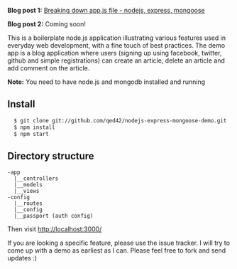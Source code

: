 **Blog post 1:** [Breaking down app.js file - nodejs, express, mongoose](http://madhums.tumblr.com/post/27521420404/breaking-down-app-js-file-nodejs-express-mongoose)

**Blog post 2:** Coming soon!

This is a boilerplate node.js application illustrating various features used in everyday
web development, with a fine touch of best practices. The demo app is a blog application
where users (signing up using facebook, twitter, github and simple registrations) can create
an article, delete an article and add comment on the article.

**Note:** You need to have node.js and mongodb installed and running

## Install
```sh
  $ git clone git://github.com/qed42/nodejs-express-mongoose-demo.git
  $ npm install
  $ npm start
```

## Directory structure
```
-app
  |__controllers
  |__models
  |__views
-config
  |__routes
  |__config
  |__passport (auth config)
```

Then visit [http://localhost:3000/](http://localhost:4000/)

If you are looking a specific feature, please use the issue tracker. I will try to come
up with a demo as earliest as I can. Please feel free to fork and send updates :)
